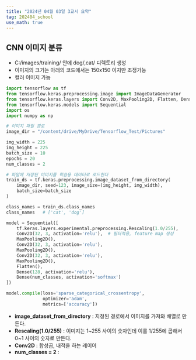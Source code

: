 ```yaml
---
title: "2024년 04월 03일 3교시 요약"
tag: 202404_school
use_math: true
---
```


## CNN 이미지 분류

- C:/images/training/ 안에 dog/,cat/ 디렉토리 생성
- 이미지의 크기는 아래의 코드에서는 150x150 이지만 조정가능
- 컬러 이미지 가능

```python
import tensorflow as tf
from tensorflow.keras.preprocessing.image import ImageDataGenerator
from tensorflow.keras.layers import Conv2D, MaxPooling2D, Flatten, Dense
from tensorflow.keras.models import Sequential
import os
import numpy as np

# 이미지 파일 경로
image_dir = "/content/drive/MyDrive/Tensorflow_Test/Pictures"

img_width = 225
img_height = 225
batch_size = 10
epochs = 20
num_classes = 2

# 파일에 저장된 이미지를 학습용 데이터로 로드한다
train_ds = tf.keras.preprocessing.image_dataset_from_directory(
    image_dir, seed=123, image_size=(img_height, img_width),
    batch_size=batch_size
)

class_names = train_ds.class_names
class_names   # ['cat', 'dog']

model = Sequential([
    tf.keras.layers.experimental.preprocessing.Rescaling(1.0/255),
    Conv2D(32, 3, activation='relu'),  # 필터적용, feature map 생성
    MaxPooling2D(),
    Conv2D(32, 3, activation='relu'),
    MaxPooling2D(),
    Conv2D(32, 3, activation='relu'),
    MaxPooling2D(),
    Flatten(),
    Dense(128, activation='relu'),
    Dense(num_classes, activation='softmax')
])

model.compile(loss='sparse_categorical_crossentropy',
              optimizer='adam',
              metrics=['accuracy'])
```

- **image_dataset_from_directory** : 지정된 경로에서 이미지를 가져와 배열로 만든다.
- **Rescaling(1.0/255)** : 이미지는 1~255 사이의 숫자인데 이를 1/255에 곱해서 0~1 사이의 숫자로 만든다.
- **Conv2D** : 합성곱, 내적을 하는 레이어
- **num_classes = 2** : 